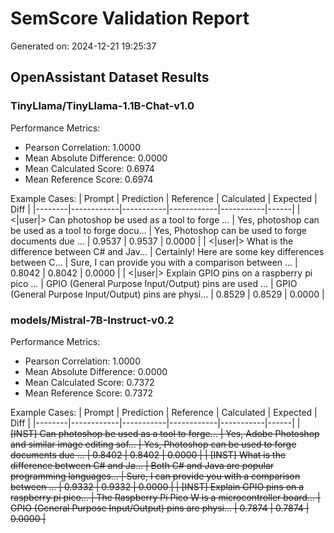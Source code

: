 
# SemScore Validation Report
Generated on: 2024-12-21 19:25:37

## OpenAssistant Dataset Results

### TinyLlama/TinyLlama-1.1B-Chat-v1.0


Performance Metrics:
- Pearson Correlation: 1.0000
- Mean Absolute Difference: 0.0000
- Mean Calculated Score: 0.6974
- Mean Reference Score: 0.6974

Example Cases:
| Prompt | Prediction | Reference | Calculated | Expected | Diff |
|--------|------------|-----------|------------|-----------|------|
| <|user|> Can photoshop be used as a tool to forge ... | Yes, photoshop can be used as a tool to forge docu... | Yes, Photoshop can be used to forge documents due ... | 0.9537 | 0.9537 | 0.0000 |
| <|user|> What is the difference between C# and Jav... | Certainly! Here are some key differences between C... | Sure, I can provide you with a comparison between ... | 0.8042 | 0.8042 | 0.0000 |
| <|user|> Explain GPIO pins on a raspberry pi pico ... | GPIO (General Purpose Input/Output) pins are used ... | GPIO (General Purpose Input/Output) pins are physi... | 0.8529 | 0.8529 | 0.0000 |

### models/Mistral-7B-Instruct-v0.2


Performance Metrics:
- Pearson Correlation: 1.0000
- Mean Absolute Difference: 0.0000
- Mean Calculated Score: 0.7372
- Mean Reference Score: 0.7372

Example Cases:
| Prompt | Prediction | Reference | Calculated | Expected | Diff |
|--------|------------|-----------|------------|-----------|------|
| <s>[INST] Can photoshop be used as a tool to forge... | Yes, Adobe Photoshop and similar image editing sof... | Yes, Photoshop can be used to forge documents due ... | 0.8402 | 0.8402 | 0.0000 |
| <s>[INST] What is the difference between C# and Ja... | Both C# and Java are popular programming languages... | Sure, I can provide you with a comparison between ... | 0.9332 | 0.9332 | 0.0000 |
| <s>[INST] Explain GPIO pins on a raspberry pi pico... | The Raspberry Pi Pico W is a microcontroller board... | GPIO (General Purpose Input/Output) pins are physi... | 0.7874 | 0.7874 | 0.0000 |
